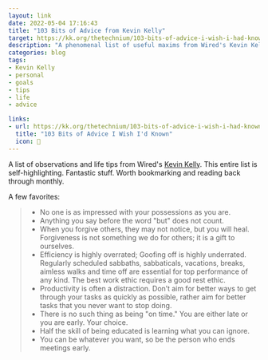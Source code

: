 ```yaml
---
layout: link
date: 2022-05-04 17:16:43
title: "103 Bits of Advice from Kevin Kelly"
target: https://kk.org/thetechnium/103-bits-of-advice-i-wish-i-had-known/
description: "A phenomenal list of useful maxims from Wired's Kevin Kelly."
categories: blog
tags:
- Kevin Kelly
- personal
- goals
- tips
- life
- advice

links:
- url: https://kk.org/thetechnium/103-bits-of-advice-i-wish-i-had-known/
  title: "103 Bits of Advice I Wish I'd Known"
  icon: 💬
---
```


A list of observations and life tips from Wired's [Kevin Kelly](https://twitter.com/kevin2kelly "Kevin Kelly on Twitter"). This entire list is self-highlighting. Fantastic stuff. Worth bookmarking and reading back through monthly.

A few favorites:

> * No one is as impressed with your possessions as you are.
> * Anything you say before the word "but" does not count.
> * When you forgive others, they may not notice, but you will heal. Forgiveness is not something we do for others; it is a gift to ourselves.
> * Efficiency is highly overrated; Goofing off is highly underrated. Regularly scheduled sabbaths, sabbaticals, vacations, breaks, aimless walks and time off are essential for top performance of any kind. The best work ethic requires a good rest ethic.
> * Productivity is often a distraction. Don’t aim for better ways to get through your tasks as quickly as possible, rather aim for better tasks that you never want to stop doing.
> * There is no such thing as being "on time." You are either late or you are early. Your choice.
> * Half the skill of being educated is learning what you can ignore.
> * You can be whatever you want, so be the person who ends meetings early.
